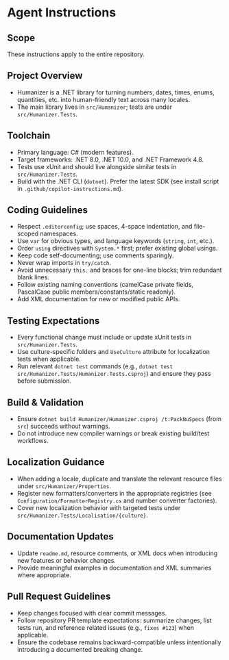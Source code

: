 # Agent Instructions

## Scope
These instructions apply to the entire repository.

## Project Overview
- Humanizer is a .NET library for turning numbers, dates, times, enums, quantities, etc. into human-friendly text across many locales.
- The main library lives in `src/Humanizer`; tests are under `src/Humanizer.Tests`.

## Toolchain
- Primary language: C# (modern features).
- Target frameworks: .NET 8.0, .NET 10.0, and .NET Framework 4.8.
- Tests use xUnit and should live alongside similar tests in `src/Humanizer.Tests`.
- Build with the .NET CLI (`dotnet`). Prefer the latest SDK (see install script in `.github/copilot-instructions.md`).

## Coding Guidelines
- Respect `.editorconfig`; use spaces, 4-space indentation, and file-scoped namespaces.
- Use `var` for obvious types, and language keywords (`string`, `int`, etc.).
- Order `using` directives with `System.*` first; prefer existing global usings.
- Keep code self-documenting; use comments sparingly.
- Never wrap imports in `try/catch`.
- Avoid unnecessary `this.` and braces for one-line blocks; trim redundant blank lines.
- Follow existing naming conventions (camelCase private fields, PascalCase public members/constants/static readonly).
- Add XML documentation for new or modified public APIs.

## Testing Expectations
- Every functional change must include or update xUnit tests in `src/Humanizer.Tests`.
- Use culture-specific folders and `UseCulture` attribute for localization tests when applicable.
- Run relevant `dotnet test` commands (e.g., `dotnet test src/Humanizer.Tests/Humanizer.Tests.csproj`) and ensure they pass before submission.

## Build & Validation
- Ensure `dotnet build Humanizer/Humanizer.csproj /t:PackNuSpecs` (from `src`) succeeds without warnings.
- Do not introduce new compiler warnings or break existing build/test workflows.

## Localization Guidance
- When adding a locale, duplicate and translate the relevant resource files under `src/Humanizer/Properties`.
- Register new formatters/converters in the appropriate registries (see `Configuration/FormatterRegistry.cs` and number converter factories).
- Cover new localization behavior with targeted tests under `src/Humanizer.Tests/Localisation/{culture}`.

## Documentation Updates
- Update `readme.md`, resource comments, or XML docs when introducing new features or behavior changes.
- Provide meaningful examples in documentation and XML summaries where appropriate.

## Pull Request Guidelines
- Keep changes focused with clear commit messages.
- Follow repository PR template expectations: summarize changes, list tests run, and reference related issues (e.g., `fixes #123`) when applicable.
- Ensure the codebase remains backward-compatible unless intentionally introducing a documented breaking change.
